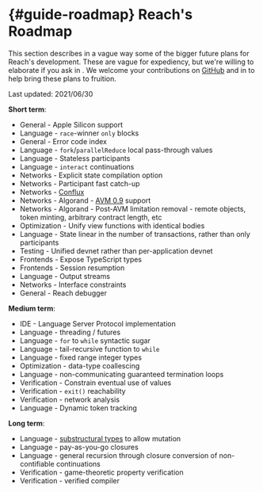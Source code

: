 


# {#guide-roadmap} Reach's Roadmap

This section describes in a vague way some of the bigger future plans for Reach's development.
These are vague for expediency, but we're willing to elaborate if you ask in <CommunityLink />.
We welcome your contributions on [GitHub](https://github.com/reach-sh/reach-lang) and in <CommunityLink /> to help bring these plans to fruition.

Last updated: 2021/06/30

**Short term**:
+ General - Apple Silicon support
+ Language - `race`-winner `only` blocks
+ General - Error code index
+ Language - `fork`/`parallelReduce` local pass-through values
+ Language - Stateless participants
+ Language - `interact` continuations
+ Networks - Explicit state compilation option
+ Networks - Participant fast catch-up
+ Networks - [Conflux](https://confluxnetwork.org/)
+ Networks - Algorand - [AVM 0.9](https://forum.algorand.org/t/testnet-and-mainnet-update-2-7-1/3647) support
+ Networks - Algorand - Post-AVM limitation removal - remote objects, token minting, arbitrary contract length, etc
+ Optimization - Unify view functions with identical bodies
+ Language - State linear in the number of transactions, rather than only participants
+ Testing - Unified devnet rather than per-application devnet
+ Frontends - Expose TypeScript types
+ Frontends - Session resumption
+ Language - Output streams
+ Networks - Interface constraints
+ General - Reach debugger


**Medium term**:
+ IDE - Language Server Protocol implementation
+ Language - threading / futures
+ Language - `for` to `while` syntactic sugar
+ Language - tail-recursive function to `while`
+ Language - fixed range integer types
+ Optimization - data-type coallescing
+ Language - non-communicating guaranteed termination loops
+ Verification - Constrain eventual use of values
+ Verification - `exit()` reachability
+ Verification - network analysis
+ Language - Dynamic token tracking


**Long term**:
+ Language - [substructural types](https://en.wikipedia.org/wiki/Substructural_type_system) to allow mutation
+ Language - pay-as-you-go closures
+ Language - general recursion through closure conversion of non-contifiable continuations
+ Verification - game-theoretic property verification
+ Verification - verified compiler


